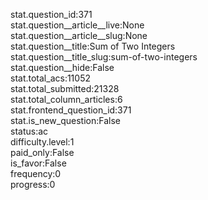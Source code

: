 stat.question_id:371  
stat.question__article__live:None  
stat.question__article__slug:None  
stat.question__title:Sum of Two Integers  
stat.question__title_slug:sum-of-two-integers  
stat.question__hide:False  
stat.total_acs:11052  
stat.total_submitted:21328  
stat.total_column_articles:6  
stat.frontend_question_id:371  
stat.is_new_question:False  
status:ac  
difficulty.level:1  
paid_only:False  
is_favor:False  
frequency:0  
progress:0  
